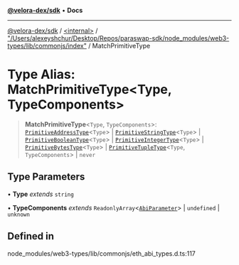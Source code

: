 [**@velora-dex/sdk**](../../../../README.md) • **Docs**

***

[@velora-dex/sdk](../../../../globals.md) / [\<internal\>](../../../README.md) / ["/Users/alexeyshchur/Desktop/Repos/paraswap-sdk/node\_modules/web3-types/lib/commonjs/index"](../README.md) / MatchPrimitiveType

# Type Alias: MatchPrimitiveType\<Type, TypeComponents\>

> **MatchPrimitiveType**\<`Type`, `TypeComponents`\>: [`PrimitiveAddressType`](PrimitiveAddressType.md)\<`Type`\> \| [`PrimitiveStringType`](PrimitiveStringType.md)\<`Type`\> \| [`PrimitiveBooleanType`](PrimitiveBooleanType.md)\<`Type`\> \| [`PrimitiveIntegerType`](PrimitiveIntegerType.md)\<`Type`\> \| [`PrimitiveBytesType`](PrimitiveBytesType.md)\<`Type`\> \| [`PrimitiveTupleType`](PrimitiveTupleType.md)\<`Type`, `TypeComponents`\> \| `never`

## Type Parameters

• **Type** *extends* `string`

• **TypeComponents** *extends* `ReadonlyArray`\<[`AbiParameter`](AbiParameter.md)\> \| `undefined` \| `unknown`

## Defined in

node\_modules/web3-types/lib/commonjs/eth\_abi\_types.d.ts:117
